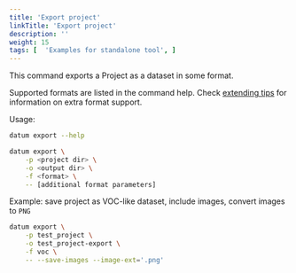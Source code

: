 ```yaml
---
title: 'Export project'
linkTitle: 'Export project'
description: ''
weight: 15
tags: [  'Examples for standalone tool', ]
---
```


This command exports a Project as a dataset in some format.

Supported formats are listed in the command help. Check [extending tips](/docs/user-manual/extending/)
for information on extra format support.

Usage:

``` bash
datum export --help

datum export \
    -p <project dir> \
    -o <output dir> \
    -f <format> \
    -- [additional format parameters]
```

Example: save project as VOC-like dataset, include images, convert images to `PNG`

``` bash
datum export \
    -p test_project \
    -o test_project-export \
    -f voc \
    -- --save-images --image-ext='.png'
```
